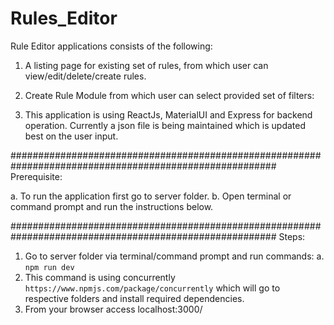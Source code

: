 # Rules_Editor

Rule Editor applications consists of the following:

1. A listing page for existing set of rules, from which user can view/edit/delete/create rules.
   
2. Create Rule Module from which user can select provided set of filters:
  
3. This application is using ReactJs, MaterialUI and Express for backend operation. Currently a json file is being maintained which is updated best on the user input.

########################################################################################################
Prerequisite:

a. To run the application first go to server folder.
b. Open terminal or command prompt and run the instructions below.

########################################################################################################
Steps:

1. Go to server folder via terminal/command prompt and run commands:
   a. `npm run dev`
2. This command is using concurrently `https://www.npmjs.com/package/concurrently` which will go to respective folders and install required dependencies.
3. From your browser access localhost:3000/
